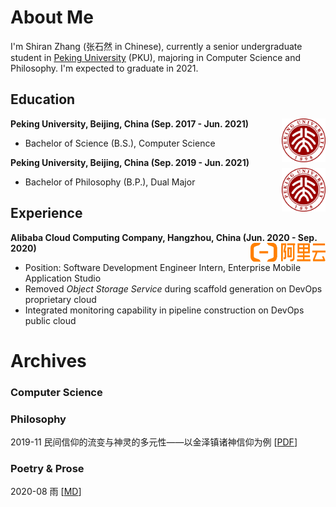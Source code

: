 # About Me

I'm Shiran Zhang (张石然 in Chinese), currently a senior undergraduate student in [Peking University](https://www.pku.edu.cn/) (PKU), majoring in Computer Science and Philosophy. I'm expected to graduate in 2021.

## Education

<div align="left">
    <strong>Peking University, Beijing, China (Sep. 2017 - Jun. 2021)</strong>
    <a href="https://www.pku.edu.cn/" target="_blank" rel="external">
        <img border="0" src="./assets/img/pku.png" align="right" width="70" height="70">
    </a> 
    <ul><li>Bachelor of Science (B.S.), Computer Science</li></ul>      
</div>

<div align="left">
    <strong>Peking University, Beijing, China (Sep. 2019 - Jun. 2021)</strong>
    <a href="https://www.pku.edu.cn/" target="_blank" rel="external">
        <img border="0" src="./assets/img/pku.png" align="right" width="70" height="70">
    </a> 
    <ul><li>Bachelor of Philosophy (B.P.), Dual Major</li></ul>      
</div>


## Experience

<div align="left">
    <strong>Alibaba Cloud Computing Company, Hangzhou, China (Jun. 2020 - Sep. 2020)</strong>
    <img border="0" src="./assets/img/aliyun.png" align="right" width="120" height="30">
    <ul>
        <li>Position: Software Development Engineer Intern, Enterprise Mobile Application Studio</li>
        <li>Removed <i>Object Storage Service</i> during scaffold generation on DevOps proprietary cloud</li>
        <li>Integrated monitoring capability in pipeline construction on DevOps public cloud</li>
    </ul>      
</div>

# Archives

### Computer Science

### Philosophy

2019-11 民间信仰的流变与神灵的多元性——以金泽镇诸神信仰为例 \[[PDF](./docs/Phil/民间信仰的流变与神灵的多元性——以金泽镇诸神信仰为例.pdf)\]

### Poetry & Prose

2020-08 雨 \[[MD](./docs/Poem/雨.md)\]